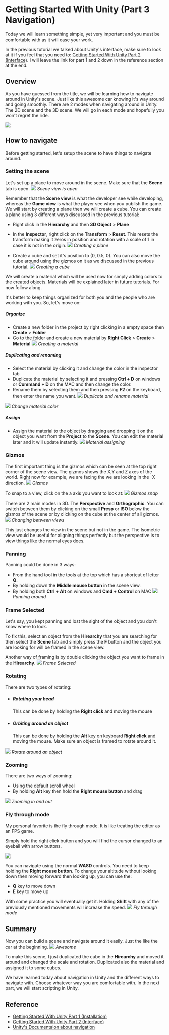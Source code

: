 ﻿# Getting Started With Unity (Part 3 Navigation)

Today we will learn something simple, yet very important and you must be comfortable with as it will ease your work.

In the previous tutorial we talked about Unity's interface, make sure to look at it if you feel that you need to: [Getting Started With Unity Part 2 (Interface)](https://boostlog.io/@mohammedalsayedomar/getting-started-with-unity-part-2-interface-5aa21238e922f1008c7efc11). I will leave the link for part 1 and 2 down in the reference section at the end.

## Overview

As you have guessed from the title, we will be learning how to navigate around in Unity's scene. Just like this awesome car knowing it's way around and going smoothly. There are 2 modes when navigating around in Unity. The 2D scene and the 3D scene. We will go in each mode and hopefully you won't regret the ride.

![](Images\1.gif)

## How to navigate

Before getting started, let's setup the scene to have things to navigate around.

### Setting the scene

Let's set up a place to move around in the scene. Make sure that the **Scene** tab is open.
![](Images\2.JPG)
*Scene view is open*

Remember that the **Scene view** is what the developer see while developing, whereas the **Game view** is what the player see when you publish the game. We will start by creating a plane then we will create a cube. You can create a plane using 3 different ways discussed in the previous tutorial:

* Right click in the **Hierarchy** and then **3D Object** > **Plane**
* In the **Inspector**, right click on the **Transform** > **Reset**. This resets the transform making it zeros in position and rotation with a scale of 1 in case it is not in the origin.
![](Images\3.gif)
*Creating a plane*

* Create a cube and set it's position to (0,    0.5,    0). You can also move the cube around using the gizmos on it as we discussed in the previous tutorial.
 ![](Images\4.gif)
*Creating a cube*

We will create a material which will be used now for simply adding colors to the created objects. Materials will be explained later in future tutorials. For now follow along.

It's better to keep things organized for both you and the people who are working with you. So, let's move on:
##### Organize

* Create a new folder in the project by right clicking in a empty space then **Create** > **Folder**
* Go to the folder and create a new material by **Right Click** > **Create** > **Material**
![](Images\5.gif)
*Creating a material*

##### Duplicating and renaming

* Select the material by clicking it and change the color in the inspector tab
* Duplicate the material by selecting it and pressing **Ctrl + D** on windows or **Command + D** on the MAC and then change the color.
* Rename them by selecting them and then pressing **F2** on the keyboard, then enter the name you want.
![](Images\6.gif)
*Duplicate and rename material*

![](Images\7.gif)
*Change material color*

##### Assign

* Assign the material to the object by dragging and dropping it on the object you want from the **Project** to the **Scene**. You can edit the material later and it will update instantly.
![](Images\8.gif)
*Material assigning*

### Gizmos
The first important thing is the gizmos which can be seen at the top right corner of the scene view. The gizmos shows the X,Y and Z axes of the world. Right now for example, we are facing the we are looking in the -X direction.
![](Images\9.JPG)
*Gizmos*

To snap to a view, click on the a axis you want to look at:
![](Images\10.gif)
*Gizmos snap*

There are 2 main modes in 3D. The **Perspective** and **Orthographic**.
You can switch between them by clicking on the small **Presp** or **ISO** below the gizmos of the scene or by clicking on the cube at the center of all gizmos.
![](Images\11.gif)
*Changing between views*

This just changes the view in the scene but not in the game. The Isometric view would be useful for aligning things perfectly but the perspective is to view things like the normal eyes does.

### Panning

Panning could be done in 3 ways:

* From the hand tool in the tools at the top which has a shortcut of letter **Q**.
* By holding down the **Middle mouse button** in the scene view.
* By holding both **Ctrl + Alt** on windows and **Cmd + Control** on MAC
![](Images\12.gif)
*Panning around*

### Frame Selected

Let's say, you kept panning and lost the sight of the object and you don't know where to look.

To fix this, select an object from the **Hirearchy** that you are searching for then select the **Scene** tab and simply press the **F** button and the object you are looking for will be framed in the scene view.

Another way of framing is by double clicking the object you want to frame in the **Hirearchy**.
![](Images\13.gif)
*Frame Selected*

### Rotating
There are two types of rotating:
* ##### Rotating your head
    This can be done by holding the **Right click** and moving the mouse

* ##### Orbiting around an object
    This can be done by holding the **Alt** key on keyboard **Right click** and moving the mouse. Make sure an object is framed to rotate around it.

![](Images\14.gif)
*Rotate around an object*

### Zooming
There are two ways of zooming:

* Using the default scroll wheel
* By holding **Alt** key then hold the **Right mouse button** and drag

![](Images\15.gif)
*Zooming in and out*

### Fly through mode
My personal favorite is the fly through mode. It is like treating the editor as an FPS game.

Simply hold the right click button and you will find the cursor changed to an eyeball with arrow buttons.

![](Images\16.JPG)

You can navigate using the normal **WASD** controls. You need to keep holding the **Right mouse button**. To change your altitude without looking down then moving forward then looking up, you can use the:

* **Q** key to move down
* **E** key to move up

With some practice you will eventually get it. Holding **Shift** with any of the previously mentioned movements will increase the speed.
![](Images\17.gif)
*Fly through mode*

## Summary

Now you can build a scene and navigate around it easily. Just the like the car at the beginning.
![](Images\18.gif)
*Awesome*

To make this scene, I just duplicated the cube in the **Hirearchy** and moved it around and changed the scale and rotation. Duplicated also the material and assigned it to some cubes.

We have learned today about navigation in Unity and the different ways to navigate with. Choose whatever way you are comfortable with. In the next part, we will start scripting in Unity.


## Reference

* [Getting Started With Unity Part 1 (Installation)](https://boostlog.io/@mohammedalsayedomar/getting-started-with-unity-part-1-installation-5a99e4f98575ad004e55bccf)
* [Getting Started With Unity Part 2 (Interface)](https://boostlog.io/@mohammedalsayedomar/getting-started-with-unity-part-2-interface-5aa21238e922f1008c7efc11)
* [Unity's Documentaion about navigation](https://docs.unity3d.com/Manual/SceneViewNavigation.html)